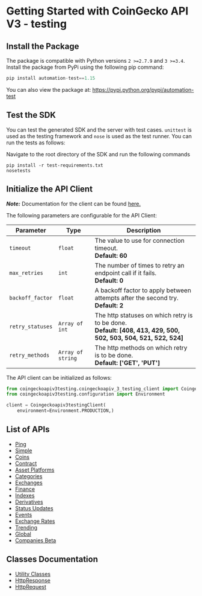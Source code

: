 
# Getting Started with CoinGecko API V3 - testing

## Install the Package

The package is compatible with Python versions `2 >=2.7.9` and `3 >=3.4`.
Install the package from PyPi using the following pip command:

```python
pip install automation-test==1.15
```

You can also view the package at:
https://pypi.python.org/pypi/automation-test

## Test the SDK

You can test the generated SDK and the server with test cases. `unittest` is used as the testing framework and `nose` is used as the test runner. You can run the tests as follows:

Navigate to the root directory of the SDK and run the following commands

```
pip install -r test-requirements.txt
nosetests
```

## Initialize the API Client

**_Note:_** Documentation for the client can be found [here.](/doc/client.md)

The following parameters are configurable for the API Client:

| Parameter | Type | Description |
|  --- | --- | --- |
| `timeout` | `float` | The value to use for connection timeout. <br> **Default: 60** |
| `max_retries` | `int` | The number of times to retry an endpoint call if it fails. <br> **Default: 0** |
| `backoff_factor` | `float` | A backoff factor to apply between attempts after the second try. <br> **Default: 2** |
| `retry_statuses` | `Array of int` | The http statuses on which retry is to be done. <br> **Default: [408, 413, 429, 500, 502, 503, 504, 521, 522, 524]** |
| `retry_methods` | `Array of string` | The http methods on which retry is to be done. <br> **Default: ['GET', 'PUT']** |

The API client can be initialized as follows:

```python
from coingeckoapiv3testing.coingeckoapiv_3_testing_client import Coingeckoapiv3testingClient
from coingeckoapiv3testing.configuration import Environment

client = Coingeckoapiv3testingClient(
    environment=Environment.PRODUCTION,)
```

## List of APIs

* [Ping](/doc/controllers/ping.md)
* [Simple](/doc/controllers/simple.md)
* [Coins](/doc/controllers/coins.md)
* [Contract](/doc/controllers/contract.md)
* [Asset Platforms](/doc/controllers/asset-platforms.md)
* [Categories](/doc/controllers/categories.md)
* [Exchanges](/doc/controllers/exchanges.md)
* [Finance](/doc/controllers/finance.md)
* [Indexes](/doc/controllers/indexes.md)
* [Derivatives](/doc/controllers/derivatives.md)
* [Status Updates](/doc/controllers/status-updates.md)
* [Events](/doc/controllers/events.md)
* [Exchange Rates](/doc/controllers/exchange-rates.md)
* [Trending](/doc/controllers/trending.md)
* [Global](/doc/controllers/global.md)
* [Companies Beta](/doc/controllers/companies-beta.md)

## Classes Documentation

* [Utility Classes](/doc/utility-classes.md)
* [HttpResponse](/doc/http-response.md)
* [HttpRequest](/doc/http-request.md)

